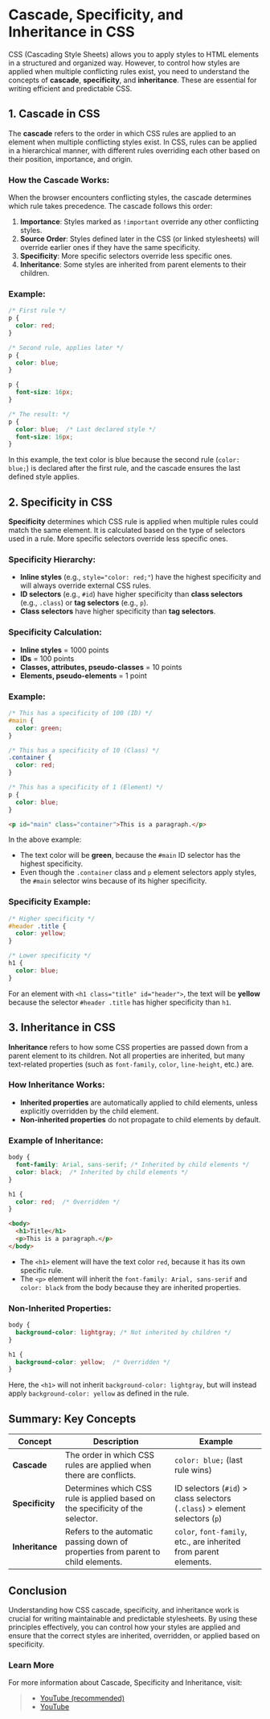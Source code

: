 # Cascade, Specificity, and Inheritance in CSS

CSS (Cascading Style Sheets) allows you to apply styles to HTML elements in a structured and organized way. However, to control how styles are applied when multiple conflicting rules exist, you need to understand the concepts of **cascade**, **specificity**, and **inheritance**. These are essential for writing efficient and predictable CSS.

## 1. **Cascade in CSS**

The **cascade** refers to the order in which CSS rules are applied to an element when multiple conflicting styles exist. In CSS, rules can be applied in a hierarchical manner, with different rules overriding each other based on their position, importance, and origin.

### How the Cascade Works:
When the browser encounters conflicting styles, the cascade determines which rule takes precedence. The cascade follows this order:

1. **Importance**: Styles marked as `!important` override any other conflicting styles.
2. **Source Order**: Styles defined later in the CSS (or linked stylesheets) will override earlier ones if they have the same specificity.
3. **Specificity**: More specific selectors override less specific ones.
4. **Inheritance**: Some styles are inherited from parent elements to their children.

### Example:
```css
/* First rule */
p {
  color: red;
}

/* Second rule, applies later */
p {
  color: blue;
}

p {
  font-size: 16px;
}

/* The result: */
p {
  color: blue;  /* Last declared style */
  font-size: 16px;
}
```

In this example, the text color is blue because the second rule (`color: blue;`) is declared after the first rule, and the cascade ensures the last defined style applies.


## 2. **Specificity in CSS**

**Specificity** determines which CSS rule is applied when multiple rules could match the same element. It is calculated based on the type of selectors used in a rule. More specific selectors override less specific ones.

### Specificity Hierarchy:
- **Inline styles** (e.g., `style="color: red;"`) have the highest specificity and will always override external CSS rules.
- **ID selectors** (e.g., `#id`) have higher specificity than **class selectors** (e.g., `.class`) or **tag selectors** (e.g., `p`).
- **Class selectors** have higher specificity than **tag selectors**.

### Specificity Calculation:
- **Inline styles** = 1000 points
- **IDs** = 100 points
- **Classes, attributes, pseudo-classes** = 10 points
- **Elements, pseudo-elements** = 1 point

### Example:
```css
/* This has a specificity of 100 (ID) */
#main {
  color: green;
}

/* This has a specificity of 10 (Class) */
.container {
  color: red;
}

/* This has a specificity of 1 (Element) */
p {
  color: blue;
}
```

```html
<p id="main" class="container">This is a paragraph.</p>
```

In the above example:
- The text color will be **green**, because the `#main` ID selector has the highest specificity.
- Even though the `.container` class and `p` element selectors apply styles, the `#main` selector wins because of its higher specificity.

### Specificity Example:
```css
/* Higher specificity */
#header .title {
  color: yellow;
}

/* Lower specificity */
h1 {
  color: blue;
}
```

For an element with `<h1 class="title" id="header">`, the text will be **yellow** because the selector `#header .title` has higher specificity than `h1`.


## 3. **Inheritance in CSS**

**Inheritance** refers to how some CSS properties are passed down from a parent element to its children. Not all properties are inherited, but many text-related properties (such as `font-family`, `color`, `line-height`, etc.) are.

### How Inheritance Works:
- **Inherited properties** are automatically applied to child elements, unless explicitly overridden by the child element.
- **Non-inherited properties** do not propagate to child elements by default.

### Example of Inheritance:
```css
body {
  font-family: Arial, sans-serif; /* Inherited by child elements */
  color: black;  /* Inherited by child elements */
}

h1 {
  color: red;  /* Overridden */
}
```

```html
<body>
  <h1>Title</h1>
  <p>This is a paragraph.</p>
</body>
```

- The `<h1>` element will have the text color `red`, because it has its own specific rule.
- The `<p>` element will inherit the `font-family: Arial, sans-serif` and `color: black` from the body because they are inherited properties.

### Non-Inherited Properties:
```css
body {
  background-color: lightgray; /* Not inherited by children */
}

h1 {
  background-color: yellow;  /* Overridden */
}
```

Here, the `<h1>` will not inherit `background-color: lightgray`, but will instead apply `background-color: yellow` as defined in the rule.


## Summary: Key Concepts

| Concept         | Description                                     | Example |
|-----------------|-------------------------------------------------|---------|
| **Cascade**     | The order in which CSS rules are applied when there are conflicts. | `color: blue;` (last rule wins) |
| **Specificity** | Determines which CSS rule is applied based on the specificity of the selector. | ID selectors (`#id`) > class selectors (`.class`) > element selectors (`p`) |
| **Inheritance** | Refers to the automatic passing down of properties from parent to child elements. | `color`, `font-family`, etc., are inherited from parent elements. |



## Conclusion
Understanding how CSS cascade, specificity, and inheritance work is crucial for writing maintainable and predictable stylesheets. By using these principles effectively, you can control how your styles are applied and ensure that the correct styles are inherited, overridden, or applied based on specificity.

### Learn More

For more information about Cascade, Specificity and Inheritance, visit: 
> - [YouTube (recommended)](https://www.youtube.com/watch?v=eYA9n_lFTNY&list=PLfEr2kn3s-br9ZFmejfLhAgMbGgbpdof8&index=15)
> - [YouTube](https://www.youtube.com/watch?v=eYA9n_lFTNY&list=PLfEr2kn3s-br9ZFmejfLhAgMbGgbpdof8&index=16)
